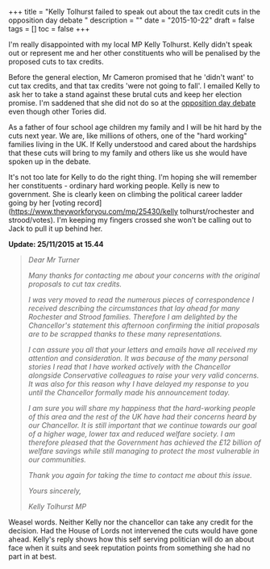 +++
title = "Kelly Tolhurst failed to speak out about the tax credit cuts in the opposition day debate "
description = ""
date = "2015-10-22"
draft = false
tags = []
toc = false
+++

I'm really disappointed with my local MP Kelly Tolhurst. Kelly didn't speak out or represent me and her other constituents who will be penalised by the proposed cuts to tax credits.

Before the general election, Mr Cameron promised that he 'didn't want' to cut tax credits, and that tax credits 'were not going to fall'. I emailed Kelly to ask her to take a stand against these brutal cuts and keep her election promise. I'm saddened that she did not do so at the [opposition day debate](https://www.parliament.uk/business/news/news-by-year/2015/october/mps-debate-tax-credits-20-october-2015/) even though other Tories did.

As a father of four school age children my family and I will be hit hard by the cuts next year. We are, like millions of others, one of the "hard working" families living in the UK. If Kelly understood and cared about the hardships that these cuts will bring to my family and others like us she would have spoken up in the debate.

It's not too late for Kelly to do the right thing. I'm hoping she will remember her constituents - ordinary hard working people. Kelly is new to government. She is clearly keen on climbing the political career ladder going by her [voting record](https://www.theyworkforyou.com/mp/25430/kelly tolhurst/rochester and strood/votes). I'm keeping my fingers crossed she won't be calling out to Jack to pull it up behind her.

**Update: 25/11/2015 at 15.44**

> *Dear Mr Turner*
> 
> *Many thanks for contacting me about your concerns with the original proposals to cut tax credits.*
> 
> *I was very moved to read the numerous pieces of correspondence I received describing the circumstances that lay ahead for many Rochester and Strood families. Therefore I am delighted by the Chancellor's statement this afternoon confirming the initial proposals are to be scrapped thanks to these many representations.*
> 
> *I can assure you all that your letters and emails have all received my attention and consideration. It was because of the many personal stories I read that I have worked actively with the Chancellor alongside Conservative colleagues to raise your very valid concerns. It was also for this reason why I have delayed my response to you until the Chancellor formally made his announcement today.*
> 
> *I am sure you will share my happiness that the hard-working people of this area and the rest of the UK have had their concerns heard by our Chancellor. It is still important that we continue towards our goal of a higher wage, lower tax and reduced welfare society. I am therefore pleased that the Government has achieved the £12 billion of welfare savings while still managing to protect the most vulnerable in our communities.*
> 
> *Thank you again for taking the time to contact me about this issue.*
> 
> *Yours sincerely,*
> 
> *Kelly Tolhurst MP*

Weasel words. Neither Kelly nor the chancellor can take any credit for the decision. Had the House of Lords not intervened the cuts would have gone ahead. Kelly's reply shows how this self serving politician will do an about face when it suits and seek reputation points from something she had no part in at best.